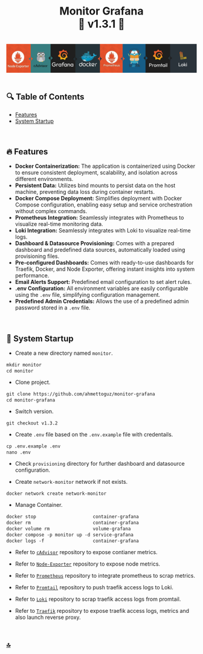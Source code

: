 <h1 id="top" align="center">Monitor Grafana <br/> 🚢 v1.3.1 🚢</h1>

<br>

<div align="center">
    <img width=auto src="assets/banner/banner.png">
</div>

<br>

## 🔍 Table of Contents

- [Features](#features)
- [System Startup](#system-startup)


<br/>

<h2 id="features">🔥 Features</h2>

- **Docker Containerization:** The application is containerized using Docker to ensure consistent deployment, scalability, and isolation across different environments.
- **Persistent Data:** Utilizes bind mounts to persist data on the host machine, preventing data loss during container restarts.
- **Docker Compose Deployment:** Simplifies deployment with Docker Compose configuration, enabling easy setup and service orchestration without complex commands.
- **Prometheus Integration:** Seamlessly integrates with Prometheus to visualize real-time monitoring data.
- **Loki Integration:** Seamlessly integrates with Loki to visualize real-time logs.
- **Dashboard & Datasource Provisioning:** Comes with a prepared dashboard and predefined data sources, automatically loaded using provisioning files.
- **Pre-configured Dashboards:** Comes with ready-to-use dashboards for Traefik, Docker, and Node Exporter, offering instant insights into system performance.
- **Email Alerts Support:** Predefined email configuration to set alert rules.
- **.env Configuration:** All environment variables are easily configurable using the `.env` file, simplifying configuration management.
- **Predefined Admin Credentials:** Allows the use of a predefined admin password stored in a `.env` file.

<br/>

<h2 id="system-startup">🚀 System Startup</h2>

- Create a new directory named `monitor`.

```
mkdir monitor
cd monitor
```

- Clone project.

```
git clone https://github.com/ahmettoguz/monitor-grafana
cd monitor-grafana
```

- Switch version.

```
git checkout v1.3.2
```

- Create `.env` file based on the `.env.example` file with credentails.

```
cp .env.example .env
nano .env
```

- Check `provisioning` directory for further dashboard and datasource configuration.

- Create `network-monitor` network if not exists.

```
docker network create network-monitor
```

- Manage Container.

```
docker stop                     container-grafana
docker rm                       container-grafana
docker volume rm                volume-grafana
docker compose -p monitor up -d service-grafana
docker logs -f                  container-grafana
```

- Refer to [`cAdvisor`](https://github.com/ahmettoguz/monitor-cadvisor) repository to expose contianer metrics.

- Refer to [`Node-Exporter`](https://github.com/ahmettoguz/monitor-node-exporter) repository to expose node metrics.

- Refer to [`Prometheus`](https://github.com/ahmettoguz/monitor-prometheus) repository to integrate prometheus to scrap metrics.

- Refer to [`Promtail`](https://github.com/ahmettoguz/monitor-promtail) repository to push traefik access logs to Loki.

- Refer to [`Loki`](https://github.com/ahmettoguz/monitor-loki) repository to scrap traefik access logs from promtail.

- Refer to [`Traefik`](https://github.com/ahmettoguz/core-traefik) repository to expose traefik access logs, metrics and also launch reverse proxy.

<br/>

### [🔝](#top)
